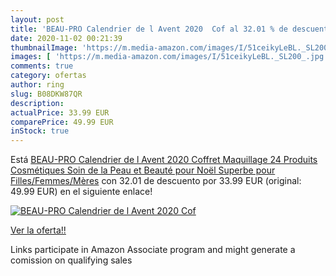 ```yaml
---
layout: post
title: 'BEAU-PRO Calendrier de l Avent 2020  Cof al 32.01 % de descuento'
date: 2020-11-02 00:21:39
thumbnailImage: 'https://m.media-amazon.com/images/I/51ceikyLeBL._SL200_.jpg'
images: [ 'https://m.media-amazon.com/images/I/51ceikyLeBL._SL200_.jpg' ]
comments: true
category: ofertas
author: ring
slug: B08DKW87QR
description:
actualPrice: 33.99 EUR
comparePrice: 49.99 EUR
inStock: true
---
```


Está [BEAU-PRO Calendrier de l Avent 2020  Coffret Maquillage  24 Produits Cosmétiques  Soin de la Peau et Beauté pour Noël  Superbe pour Filles/Femmes/Mères](https://www.amazon.fr/dp/B08DKW87QR/?tag=tolees0d-21) con 32.01 de descuento por 33.99 EUR (original: 49.99 EUR) en el siguiente enlace!

[![BEAU-PRO Calendrier de l Avent 2020  Cof](https://m.media-amazon.com/images/I/51ceikyLeBL._SL200_.jpg)](https://www.amazon.fr/dp/B08DKW87QR/?tag=tolees0d-21)

[Ver la oferta!!](https://www.amazon.fr/dp/B08DKW87QR/?tag=tolees0d-21)

Links participate in Amazon Associate program and might generate a comission on qualifying sales


